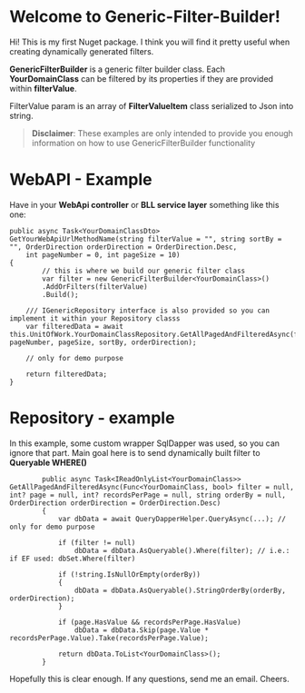 # Welcome to Generic-Filter-Builder!

Hi! This is my first Nuget package. I think you will find it pretty useful when creating dynamically generated filters. 

**GenericFilterBuilder** is a generic filter builder class. Each **YourDomainClass** can be filtered by its properties if they are provided within **filterValue**.

FilterValue param is an array of **FilterValueItem** class serialized to Json into string.

>**Disclaimer**: 
>These examples are only intended to provide you enough information on how to use GenericFilterBuilder functionality 

# WebAPI - Example

Have in your **WebApi controller** or **BLL service layer** something like this one:
```
public async Task<YourDomainClassDto> GetYourWebApiUrlMethodName(string filterValue = "", string sortBy = "", OrderDirection orderDirection = OrderDirection.Desc,
	int pageNumber = 0, int pageSize = 10)
{
		// this is where we build our generic filter class
		var filter = new GenericFilterBuilder<YourDomainClass>()
		.AddOrFilters(filterValue)
		.Build();
		
	/// IGenericRepository interface is also provided so you can implement it within your Repository classs
	var filteredData = await this.UnitOfWork.YourDomainClassRepository.GetAllPagedAndFilteredAsync(filter, pageNumber, pageSize, sortBy, orderDirection);

	// only for demo purpose 

	return filteredData;
}
```


# Repository - example

In this example, some custom wrapper  SqlDapper was used, so you can ignore that part.
Main goal here is to send dynamically built filter to **Queryable WHERE()** 
```
        public async Task<IReadOnlyList<YourDomainClass>> GetAllPagedAndFilteredAsync(Func<YourDomainClass, bool> filter = null, int? page = null, int? recordsPerPage = null, string orderBy = null, OrderDirection orderDirection = OrderDirection.Desc)
        {
			var dbData = await QueryDapperHelper.QueryAsync(...); // only for demo purpose
				
            if (filter != null)
                dbData = dbData.AsQueryable().Where(filter); // i.e.: if EF used: dbSet.Where(filter)

            if (!string.IsNullOrEmpty(orderBy))
            {
                dbData = dbData.AsQueryable().StringOrderBy(orderBy, orderDirection);
            }

            if (page.HasValue && recordsPerPage.HasValue)
                dbData = dbData.Skip(page.Value * recordsPerPage.Value).Take(recordsPerPage.Value);

            return dbData.ToList<YourDomainClass>();
        }
```
Hopefully this is clear enough. If any questions, send me an email.
Cheers.
